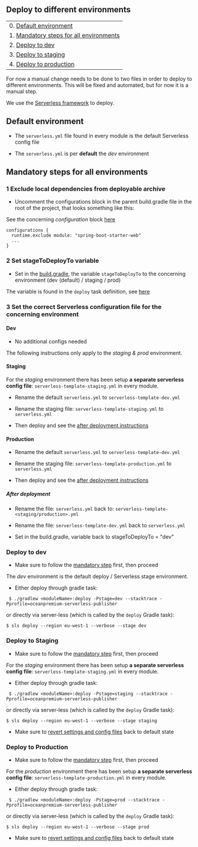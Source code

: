 ## Deploy to different environments

|                                                                              |
|------------------------------------------------------------------------------|
| 0. [Default environment](#markdown-header-default-environment)           |
| 1. [Mandatory steps for all environments](#markdown-header-mandatory-steps-for-all-environments)|
| 2. [Deploy to dev](#markdown-header-deploy-to-dev)           |
| 3. [Deploy to staging](#markdown-header-deploy-to-staging)     |
| 4. [Deploy to production](#markdown-header-deploy-to-production)                             |

For now a manual change needs to be done to two files in order to deploy to different environments.
This will be fixed and automated, but for now it is a manual step.

We use the [Serverless framework](https://serverless.com) to deploy.

## Default environment

- The `serverless.yml` file found in every module is the default Serverless config file

- The `serverless.yml` is per **default** the _dev_ environment

## Mandatory steps for all environments

### 1 Exclude local dependencies from deployable archive

-  Uncomment the configurations block in the parent build.gradle file in the root of the project, that looks something like this:

See the concerning _configuration_ block [here](https://bitbucket.org/oceanpremium/ocean-premium-api/src/0d0267dee6352416585faa3165a12f0fad583fe8/build.gradle#lines-233:241)

```
configurations {
  runtime.exclude module: "spring-boot-starter-web"
  ...
}
```

### 2 Set stageToDeployTo variable 

- Set in the [build.gradle](https://bitbucket.org/oceanpremium/ocean-premium-api/src/fbbe4dbaa85d3778586714bd3b734ff93711da05/build.gradle#lines-291:293), the variable `stageToDeployTo` to the concerning environment (dev (default) / staging / prod)

The variable is found in the `deploy` task definition, see [here](https://bitbucket.org/oceanpremium/ocean-premium-api/src/fbbe4dbaa85d3778586714bd3b734ff93711da05/build.gradle#lines-291:293)

### 3 Set the correct Serverless configuration file for the concerning environment

#### Dev

- No additional configs needed

The following instructions only apply to the _staging & prod_ environment.

#### Staging

For the _staging_ environment there has been setup **a separate serverless config file**:
`serverless-template-staging.yml` in every module. 

- Rename the default `serverless.yml` to `serverless-template-dev.yml` 

- Rename the staging file: `serverless-template-staging.yml` to `serverless.yml`

- Then deploy and see the [after deployment instructions](#markdown-header-after-deployment)

#### Production

- Rename the default `serverless.yml` to `serverless-template-dev.yml` 

- Rename the staging file: `serverless-template-production.yml` to `serverless.yml`

- Then deploy and see the [after deployment instructions](#markdown-header-after-deployment)

##### After deployment

- Rename the file: `serverless.yml` back to: `serverless-template-<staging/production>.yml` 

- Rename the file: `serverless-template-dev.yml` back to `serverless.yml`

- Set in the build.gradle, variable back to stageToDeployTo = "dev"

### Deploy to dev

- Make sure to follow the [mandatory step](#markdown-header-mandatory-steps-for-all-environments) first, then proceed

The _dev_ environment is the default deploy / Serverless stage environment. 

- Either deploy through gradle task:

```
 $ ./gradlew <moduleName>:deploy -Pstage=dev --stacktrace -Pprofile=oceanpremium-serverless-publisher
```

  or directly via server-less (which is called by the `deploy` Gradle task):

```
$ sls deploy --region eu-west-1 --verbose --stage dev
```

### Deploy to Staging

- Make sure to follow the [mandatory step](#markdown-header-mandatory-steps-for-all-environments) first, then proceed

For the _staging_ environment there has been setup **a separate serverless config file**:
`serverless-template-staging.yml` in every module. 

- Either deploy through gradle task:

```
 $ ./gradlew <moduleName>:deploy -Pstage=staging --stacktrace -Pprofile=oceanpremium-serverless-publisher
```

  or directly via server-less (which is called by the `deploy` Gradle task):

```
$ sls deploy --region eu-west-1 --verbose --stage staging
```

- Make sure to [revert settings and config files](#mark-down-header-after-deployment) back to default state

### Deploy to Production

- Make sure to follow the [mandatory step](#markdown-header-mandatory-steps-for-all-environments) first, then proceed

For the _production_ environment there has been setup **a separate serverless config file**:
`serverless-template-production.yml` in every module. 


- Either deploy through gradle task:

```
 $ ./gradlew <moduleName>:deploy -Pstage=prod --stacktrace -Pprofile=oceanpremium-serverless-publisher
```

  or directly via server-less (which is called by the `deploy` Gradle task):

```
$ sls deploy --region eu-west-1 --verbose --stage prod 
```

- Make sure to [revert settings and config files](#mark-down-header-after-deployment) back to default state